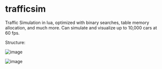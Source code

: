 # trafficsim
Traffic Simulation in lua, optimized with binary searches, table memory allocation, and much more. Can simulate and visualize up to 10,000 cars at 60 fps.

Structure:

![image](https://user-images.githubusercontent.com/45469342/214618767-9ade8d0b-41f5-4cd6-8728-0b565c507f41.png)

![image](https://gyazo.com/680325f471641edfd223c99bf32cfa09)
